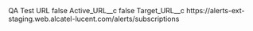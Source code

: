 <?xml version="1.0" encoding="UTF-8"?>
<CustomMetadata xmlns="http://soap.sforce.com/2006/04/metadata" xmlns:xsi="http://www.w3.org/2001/XMLSchema-instance" xmlns:xsd="http://www.w3.org/2001/XMLSchema">
    <label>QA Test URL</label>
    <protected>false</protected>
    <values>
        <field>Active_URL__c</field>
        <value xsi:type="xsd:boolean">false</value>
    </values>
    <values>
        <field>Target_URL__c</field>
        <value xsi:type="xsd:string">https://alerts-ext-staging.web.alcatel-lucent.com/alerts/subscriptions</value>
    </values>
</CustomMetadata>
